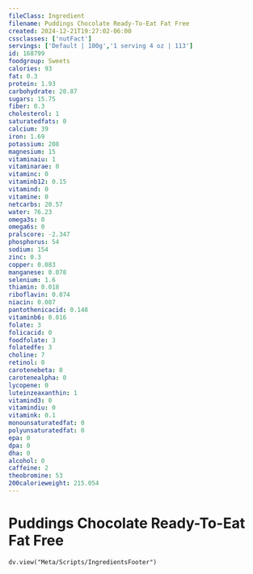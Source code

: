 ```yaml
---
fileClass: Ingredient
filename: Puddings Chocolate Ready-To-Eat Fat Free
created: 2024-12-21T19:27:02-06:00
cssclasses: ['nutFact']
servings: ['Default | 100g','1 serving 4 oz | 113']
id: 168799
foodgroup: Sweets
calories: 93
fat: 0.3
protein: 1.93
carbohydrate: 20.87
sugars: 15.75
fiber: 0.3
cholesterol: 1
saturatedfats: 0
calcium: 39
iron: 1.69
potassium: 208
magnesium: 15
vitaminaiu: 1
vitaminarae: 0
vitaminc: 0
vitaminb12: 0.15
vitamind: 0
vitamine: 0
netcarbs: 20.57
water: 76.23
omega3s: 0
omega6s: 0
pralscore: -2.347
phosphorus: 54
sodium: 154
zinc: 0.3
copper: 0.083
manganese: 0.078
selenium: 1.6
thiamin: 0.018
riboflavin: 0.074
niacin: 0.087
pantothenicacid: 0.148
vitaminb6: 0.016
folate: 3
folicacid: 0
foodfolate: 3
folatedfe: 3
choline: 7
retinol: 0
carotenebeta: 0
carotenealpha: 0
lycopene: 0
luteinzeaxanthin: 1
vitamind3: 0
vitamindiu: 0
vitamink: 0.1
monounsaturatedfat: 0
polyunsaturatedfat: 0
epa: 0
dpa: 0
dha: 0
alcohol: 0
caffeine: 2
theobromine: 53
200calorieweight: 215.054
---
```


# Puddings Chocolate Ready-To-Eat Fat Free

```dataviewjs
dv.view("Meta/Scripts/IngredientsFooter")
```